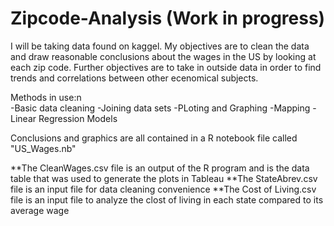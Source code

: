 # Zipcode-Analysis (Work in progress)
I will be taking data found on kaggel. My objectives are to clean the data and draw reasonable conclusions about the wages in the US by looking at each zip code. 
Further objectives are to take in outside data in order to find trends and correlations between other ecenomical subjects.

Methods in use:n\
-Basic data cleaning
-Joining data sets
-PLoting and Graphing
-Mapping
-Linear Regression Models

Conclusions and graphics are all contained in a R notebook file called "US_Wages.nb"




**The CleanWages.csv file is an output of the R program and is the data table that was used to generate the plots in Tableau
**The StateAbrev.csv file is an input file for data cleaning convenience
**The Cost of Living.csv file is an input file to analyze the clost of living in each state compared to its average wage
